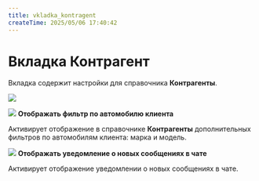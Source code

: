 ```yaml
---
title: vkladka_kontragent
createTime: 2025/05/06 17:40:42
---
```

# Вкладка Контрагент
Вкладка содержит настройки для справочника **Контрагенты**.

![](image349.png)

![](image006.png) **Отображать фильтр по автомобилю клиента**

Активирует отображение в справочнике **Контрагенты** дополнительных фильтров по автомобилям клиента: марка и модель.

![](image008.png) **Отображать уведомление о новых сообщениях в чате**

Активирует отображение уведомлении о новых сообщениях в чате.
